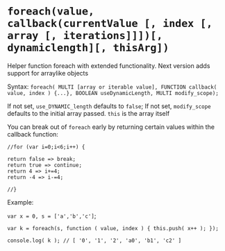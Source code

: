 # `foreach(value, callback(currentValue [, index [, array [, iterations]]])[, dynamiclength][, thisArg])`
Helper function foreach with extended functionality.
Next version adds support for arraylike objects

Syntax: `foreach( MULTI [array or iterable value], FUNCTION callback( value, index ) {...}, BOOLEAN useDynamicLength, MULTI modify_scope);`


If not set, `use_DYNAMIC_length` defaults to `false`;
If not set, `modify_scope` defaults to the initial array passed.
`this` is the array itself

You can break out of `foreach` early by returning certain values within the callback function:

`//for (var i=0;i<6;i++) {`

    return false => break;
    return true => continue;
    return 4 => i+=4;
    return -4 => i-=4;

`//}`

Example:

`var x = 0, s = ['a','b','c']`;

`var k = foreach(s, function ( value, index ) {
    this.push( x++ );
});`

`console.log( k ); // [ '0', '1', '2', 'a0', 'b1', 'c2' ]`
